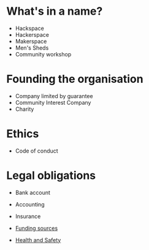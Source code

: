 # What's in a name?

* Hackspace
* Hackerspace
* Makerspace
* Men's Sheds
* Community workshop

# Founding the organisation

* Company limited by guarantee
* Community Interest Company
* Charity

# Ethics

* Code of conduct

# Legal obligations

* Bank account
* Accounting
* Insurance

* [Funding sources](FundingSources.md)

* [Health and Safety](HealthAndSafety.md)
